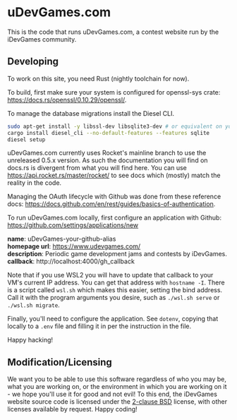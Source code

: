 # uDevGames.com

This is the code that runs uDevGames.com, a contest website run by the iDevGames
community.

## Developing

To work on this site, you need Rust (nightly toolchain for now).

To build, first make sure your system is configured for openssl-sys crate:
https://docs.rs/openssl/0.10.29/openssl/.

To manage the database migrations install the Diesel CLI.

```bash
sudo apt-get install -y libssl-dev libsqlite3-dev # or equivalent on your os
cargo install diesel_cli --no-default-features --features sqlite
diesel setup
```

uDevGames.com currently uses Rocket's mainline branch to use the unreleased
0.5.x version. As such the documentation you will find on docs.rs is divergent
from what you will find here. You can use https://api.rocket.rs/master/rocket/
to see docs which (mostly) match the reality in the code.

Managing the OAuth lifecycle with Github was done from these reference docs:
https://docs.github.com/en/rest/guides/basics-of-authentication.

To run uDevGames.com locally, first configure an application with Github:
https://github.com/settings/applications/new

**name**: uDevGames-your-github-alias  
**homepage url**: https://www.udevgames.com/  
**description**: Periodic game development jams and contests by iDevGames.  
**callback**: http://localhost:4000/gh_callback  

Note that if you use WSL2 you will have to update that callback to your VM's
current IP address. You can get that address with `hostname -I`. There is a
script called `wsl.sh` which makes this easier, setting the bind address. Call
it with the program arguments you desire, such as `./wsl.sh serve` or
`./wsl.sh migrate`.

Finally, you'll need to configure the application. See `dotenv`, copying that
locally to a `.env` file and filling it in per the instruction in the file.

Happy hacking!

## Modification/Licensing

We want you to be able to use this software regardless of who you may be, what
you are working on, or the environment in which you are working on it - we hope
you'll use it for good and not evil! To this end, the iDevGames website source
code is licensed under the [2-clause BSD][2cbsd] license, with other licenses
available by request. Happy coding!

[2cbsd]: https://opensource.org/licenses/BSD-2-Clause
